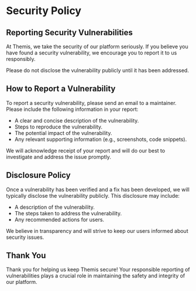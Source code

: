 # Security Policy

## Reporting Security Vulnerabilities

At Themis, we take the security of our platform seriously. If you believe you have found a security vulnerability, we encourage you to report it to us responsibly.

Please do not disclose the vulnerability publicly until it has been addressed.

## How to Report a Vulnerability

To report a security vulnerability, please send an email to a maintainer. Please include the following information in your report:

* A clear and concise description of the vulnerability.
* Steps to reproduce the vulnerability.
* The potential impact of the vulnerability.
* Any relevant supporting information (e.g., screenshots, code snippets).

We will acknowledge receipt of your report and will do our best to investigate and address the issue promptly.

## Disclosure Policy

Once a vulnerability has been verified and a fix has been developed, we will typically disclose the vulnerability publicly. This disclosure may include:

* A description of the vulnerability.
* The steps taken to address the vulnerability.
* Any recommended actions for users.

We believe in transparency and will strive to keep our users informed about security issues.

## Thank You

Thank you for helping us keep Themis secure! Your responsible reporting of vulnerabilities plays a crucial role in maintaining the safety and integrity of our platform.